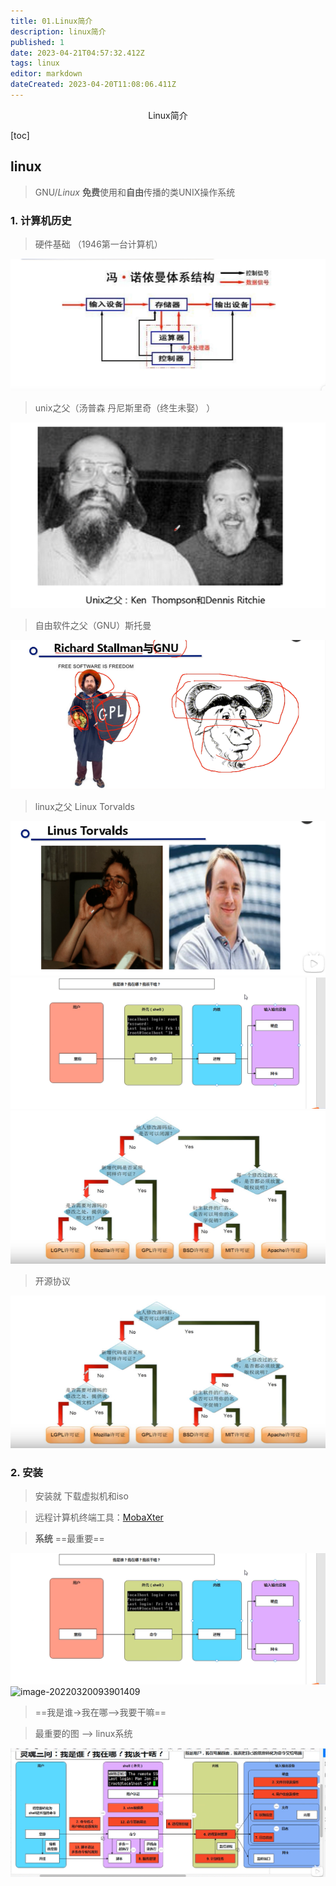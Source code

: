 ```yaml
---
title: 01.Linux简介
description: linux简介
published: 1
date: 2023-04-21T04:57:32.412Z
tags: linux
editor: markdown
dateCreated: 2023-04-20T11:08:06.411Z
---
```


<center>Linux简介</center>



[toc]


## linux

> GNU/*Linux* **免费**使用和**自由**传播的类UNIX操作系统



### 1. 计算机历史

> 硬件基础 （1946第一台计算机）

![image-20220320091151558.png](/linux/image-20220320091151558.png)


> unix之父（汤普森    丹尼斯里奇（终生未娶） ）

![image-20220320091304725.png](/linux/image-20220320091304725.png)

> 自由软件之父（GNU）斯托曼

![image-20220320091643488.png](/linux/image-20220320091643488.png)

> linux之父 Linux Torvalds

![image-20220320091904152.png](/linux/image-20220320091904152.png)![image-20220320093901409.png](/linux/image-20220320093901409.png)![image-20220320091843603.png](/linux/image-20220320091843603.png)

> 开源协议

![image-20220320091843603.png](/linux/image-20220320091843603.png)





### 2. 安装

> 安装就 下载虚拟机和iso

> 远程计算机终端工具：[MobaXter](https://mobaxterm.mobatek.net/)

>  **系统**   ==最重要==

![image-20220320093901409.png](/linux/image-20220320093901409.png)![image-20220320093901409](E:\github\study\linux\01Linux简介.assets\image-20220320093901409.png)

>  ==我是谁->我在哪-->我要干嘛==



> 最重要的图 --> linux系统

![image-20220324222305472.png](/linux/image-20220324222305472.png)
